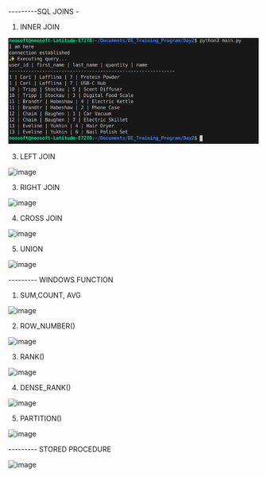 ---------SQL JOINS -

1. INNER JOIN

![alt text](image.png)

3. LEFT JOIN

![image](https://github.com/user-attachments/assets/072e633b-7f05-4987-98e5-9765179248d0)

3. RIGHT JOIN
   
![image](https://github.com/user-attachments/assets/31c594a1-6e07-4132-a74f-a6b1b9ad2c6e)

4. CROSS JOIN

![image](https://github.com/user-attachments/assets/a3c0e0a9-5c79-4152-99d8-ce0792a158ec)

5. UNION
   
![image](https://github.com/user-attachments/assets/8f06f65a-efc5-4c18-a56e-c776e776fcae)

--------- WINDOWS FUNCTION 

1. SUM,COUNT, AVG
   
![image](https://github.com/user-attachments/assets/c82b70a3-6616-4eb7-841d-36aa655bf149)

2. ROW_NUMBER()

![image](https://github.com/user-attachments/assets/a785038a-a0ed-4290-af83-ecc00dbe4040)

3. RANK()

![image](https://github.com/user-attachments/assets/473ac3e7-5e8b-4674-8d35-f09a9a96635c)

4. DENSE_RANK()

![image](https://github.com/user-attachments/assets/47c605be-098c-4f95-93e3-9fefd5c4f350)

5. PARTITION()

![image](https://github.com/user-attachments/assets/06da4f5d-a005-4565-97aa-21198c57a9aa)

--------- STORED PROCEDURE

![image](https://github.com/user-attachments/assets/b22a9967-50bd-4817-97a1-c5bdee8fcc9b)















